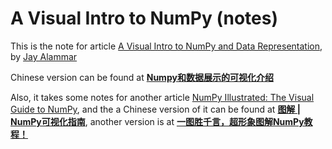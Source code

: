# A Visual Intro to NumPy (notes)

This is the note for article [A Visual Intro to NumPy and Data Representation](https://jalammar.github.io/visual-numpy/), by [Jay Alammar](https://jalammar.github.io/about/)

Chinese version can be found at [**Numpy和数据展示的可视化介绍**](http://www.junphy.com/wordpress/index.php/2019/10/24/visual-numpy/)



Also, it takes some notes for another article [NumPy Illustrated: The Visual Guide to NumPy](https://medium.com/better-programming/numpy-illustrated-the-visual-guide-to-numpy-3b1d4976de1d), and the a Chinese version of it can be found at [**图解 | NumPy可视化指南**](https://www.yanxishe.com/TextTranslation/3198), another version is at [**一图胜千言，超形象图解NumPy教程！**](https://zhuanlan.zhihu.com/p/504917890)

